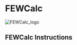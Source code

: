 # FEWCalc

![FEWCalc_logo](https://user-images.githubusercontent.com/47259270/85034602-e3270100-b147-11ea-8486-4e26997e8ae4.png)


## FEWCalc Instructions

